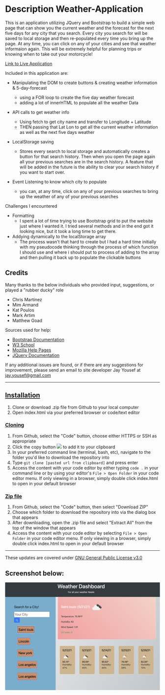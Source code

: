 # Description Weather-Application

This is an application utilizing JQuery and Bootstrap to build a simple web page that can show you the current weather and the forecast for the next five days for any city that you search. Every city you search for will be saved to local storage and then re-populated every time you bring up the page. At any time, you can click on any of your cities and see that weather informaion again. This will be extremely helpful for planning trips or knowing when to take out your motorcycle!

[Link to Live Application](https://jayyousef.github.io/Weather-Application/)

Included in this application are:
* Manipulating the DOM to create buttons & creating weather information & 5-day-forecast
    * using a FOR loop to create the five day weather forecast
    * adding a lot of innerHTML to populate all the weather Data

* API calls to get weather info
    * Using fetch to get city name and transfer to Longitude  + Latitude
    * THEN passing that Lat Lon to get all the current weather information as well as the next five days weather

*  LocalStorage saving
     * Stores every search to local storage and automatically creates a button for that search history. Then when you open the page again all your previous searches are in the search history. A feature that will be added in the future is the ability to clear your search history if you want to start over.

*  Event Listening to know which city to populate
     * you can, at any time, click on any of your previous searches to bring up the weather of any of your previous searches



Challenges I encountered
* Formatting
     * I spent a lot of time trying to use Bootstrap grid to put the website just where I wanted it. I tried several methods and in the end got it looking nice, but it took a long time to get there. 
*  Addying dynamically to the localStorage array
     * The process wasn't that hard to create but I had a hard time initially with my pseudocode thinking through the process of which function I should use and where i should put to process of adding to the array and then pulling it back up to populate the clickable buttons
     
     
## Credits
Many thanks to the below individuals who provided input, suggestions, or played a "rubber ducky" role
* Chris Martinez
* Mim Armand
* Kat Poulos
* Mark Artim
* Matthew Goad


Sources used for help:

* [Bootstrap Documentation](https://getbootstrap.com/docs/4.1/getting-started/introduction/)
* [W3 School](https://www.w3schools.com/jsref/prop_win_localstorage.asp)
* [Mozilla Help Pages](https://developer.mozilla.org/en-US/docs/Web/JavaScript)
* [JQuery Documentation](https://api.jquery.com/)

If any additional issues are found, or if there are any suggestions for improvement, please send an email to site developer Jay Yousef at jay.yousef@gmail.com

---

## <ins>Installation</ins>
1.  Clone or download .zip file from Github to your local computer
2.  Open index.html via your preferred browser or code/text editor

### <ins>Cloning</ins>
1. From Github, select the "Code" button, choose either HTTPS or SSH as appropriate
2. Click the copy button <img src="./assets/images/copy-button.PNG"> to add it to your clipboard
3. In your preferred command line (terminal, bash, etc), navigate to the folder you'd like to download the repository into
4. Type `git clone [pasted url from clipboard]` and press enter
5. Access the content with your code editor by either typing `code .` in your command line or by using your editor's `File > Open Folder` in your code editor menu. If only viewing in a browser, simply double click index.html to open in your default browser


### <ins>Zip file</ins>
1. From Github, select the "Code" button, then select "Download ZIP"
2. Choose which folder to download the repository into via the dialog box that appears
3. After downloading, open the .zip file and select "Extract All" from the top of the window that appears
4. Access the content with your code editor by selecting `File > Open Folder` in your code editor menu. If only viewing in a browser, simply double click index.html to open in your default browser



---

These updates are covered under [GNU General Public License v3.0](./Assets/GNU_Public_License)

## Screenshot below:

![WeatherApp](./Assets/weatherApp.png)
